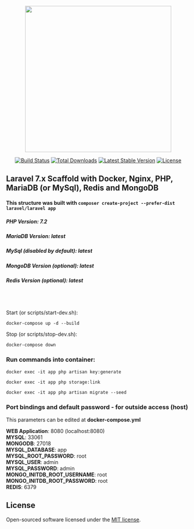 <p align="center"><img src="https://res.cloudinary.com/dtfbvvkyp/image/upload/v1566331377/laravel-logolockup-cmyk-red.svg" width="400"></p>

<p align="center">
<a href="https://travis-ci.org/laravel/framework"><img src="https://travis-ci.org/laravel/framework.svg" alt="Build Status"></a>
<a href="https://packagist.org/packages/laravel/framework"><img src="https://poser.pugx.org/laravel/framework/d/total.svg" alt="Total Downloads"></a>
<a href="https://packagist.org/packages/laravel/framework"><img src="https://poser.pugx.org/laravel/framework/v/stable.svg" alt="Latest Stable Version"></a>
<a href="https://packagist.org/packages/laravel/framework"><img src="https://poser.pugx.org/laravel/framework/license.svg" alt="License"></a>
</p>

## Laravel 7.x Scaffold with Docker, Nginx, PHP, MariaDB (or MySql), Redis and MongoDB

#### This structure was built with ```composer create-project --prefer-dist laravel/laravel app```

##### PHP Version: 7.2
##### MariaDB Version: latest
##### MySql (disabled by default): latest
##### MongoDB Version (optional): latest
##### Redis Version (optional): latest

<br>
<br>

Start (or scripts/start-dev.sh):
```
docker-compose up -d --build
```

Stop (or scripts/stop-dev.sh):
```
docker-compose down
```

### Run commands into container:
```docker exec -it app php artisan key:generate``` <br>

```docker exec -it app php storage:link``` <br>

```docker exec -it app php artisan migrate --seed``` <br>

### Port bindings and default password - for outside access (host)
This parameters can be edited at <b>docker-compose.yml</b>

<b>WEB Application</b>: 8080 (localhost:8080)<br>
<b>MYSQL</b>: 33061<br>
<b>MONGODB</b>: 27018<br>
<b>MYSQL_DATABASE</b>: app<br>
<b>MYSQL_ROOT_PASSWORD</b>: root<br>
<b>MYSQL_USER</b>: admin<br>
<b>MYSQL_PASSWORD</b>: admin<br>
<b>MONGO_INITDB_ROOT_USERNAME</b>: root<br>
<b>MONGO_INITDB_ROOT_PASSWORD</b>: root<br>
<b>REDIS</b>: 6379<br>

## License

Open-sourced software licensed under the [MIT license](https://opensource.org/licenses/MIT).
